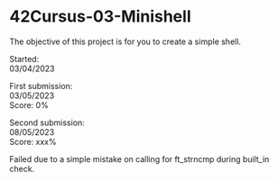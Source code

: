 # 42Cursus-03-Minishell
The objective of this project is for you to create a simple shell.  
  
Started:  
03/04/2023  
  
First submission:  
03/05/2023  
Score: 0%  

Second submission:  
08/05/2023  
Score: xxx%  
  
Failed due to a simple mistake on calling for ft_strncmp during built_in check. 

